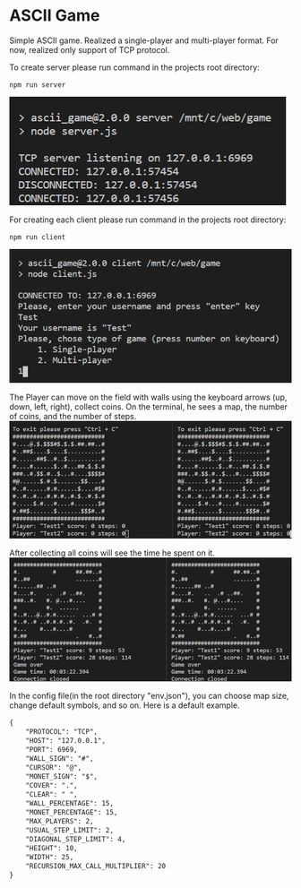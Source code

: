 # ASCII Game
Simple ASCII game. Realized a single-player and multi-player format. For now, realized only support of TCP protocol.

To create server please run command in the projects root directory:
```
npm run server
```
![running of server](https://github.com/osskak/ascii_game/blob/master/static/img/server.png?raw=true)


For creating each client please run command in the projects root directory:
```
npm run client
```
![running of client](https://github.com/osskak/ascii_game/blob/master/static/img/client.png?raw=true)

The Player can move on the field with walls using the keyboard arrows (up, down, left, right), collect coins.
On the terminal, he sees a map, the number of coins, and the number of steps.
![game started](https://github.com/osskak/ascii_game/blob/master/static/img/game_started.png?raw=true)

After collecting all coins will see the time he spent on it.
![game over](https://github.com/osskak/ascii_game/blob/master/static/img/game_over.png?raw=true)

In the config file(in the root directory "env.json"), you can choose map size, change default symbols, and so on.
Here is a default example.
```
{
    "PROTOCOL": "TCP",
    "HOST": "127.0.0.1",
    "PORT": 6969,
    "WALL_SIGN": "#",
    "CURSOR": "@",
    "MONET_SIGN": "$",
    "COVER": ".",
    "CLEAR": " ",
    "WALL_PERCENTAGE": 15,
    "MONET_PERCENTAGE": 15,
    "MAX_PLAYERS": 2,
    "USUAL_STEP_LIMIT": 2,
    "DIAGONAL_STEP_LIMIT": 4,
    "HEIGHT": 10,
    "WIDTH": 25,
    "RECURSION_MAX_CALL_MULTIPLIER": 20
}
```